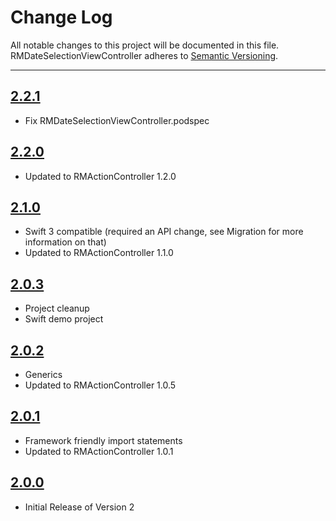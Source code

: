 # Change Log

All notable changes to this project will be documented in this file.
RMDateSelectionViewController adheres to [Semantic Versioning](http://semver.org/).

---

## [2.2.1](https://github.com/CooperRS/RMDateSelectionViewController/releases/tag/2.2.1)

* Fix RMDateSelectionViewController.podspec

## [2.2.0](https://github.com/CooperRS/RMDateSelectionViewController/releases/tag/2.2.0)

* Updated to RMActionController 1.2.0

## [2.1.0](https://github.com/CooperRS/RMDateSelectionViewController/releases/tag/2.1.0)

* Swift 3 compatible (required an API change, see Migration for more information on that)
* Updated to RMActionController 1.1.0

## [2.0.3](https://github.com/CooperRS/RMDateSelectionViewController/releases/tag/2.0.3)

* Project cleanup
* Swift demo project

## [2.0.2](https://github.com/CooperRS/RMDateSelectionViewController/releases/tag/2.0.2)

* Generics
* Updated to RMActionController 1.0.5

## [2.0.1](https://github.com/CooperRS/RMDateSelectionViewController/releases/tag/1.0.1)

* Framework friendly import statements
* Updated to RMActionController 1.0.1

## [2.0.0](https://github.com/CooperRS/RMDateSelectionViewController/releases/tag/2.0.0)

* Initial Release of Version 2